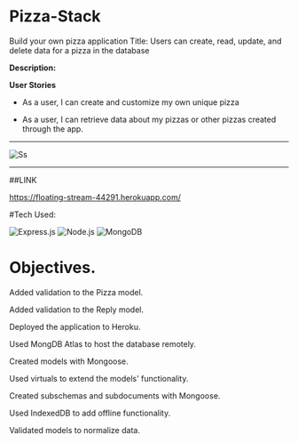 # Pizza-Stack
Build your own pizza application
Title: Users can create, read, update, and delete data for a pizza in the database

**Description:**

**User Stories**

* As a user, I can create and customize my own unique pizza 

* As a user, I can retrieve data about my pizzas or other pizzas created through the app.

________________________________________________________________________________________________________________________________________________________________

![Ss](https://karltunmoreno.github.io/My-Portfolio/assets/images/pizzastack1.jpg)


________________________________________________________________________________________________________________________________________________________________
##LINK

https://floating-stream-44291.herokuapp.com/


#Tech Used:

![Express.js](https://img.shields.io/badge/express.js-%23404d59.svg?logo=express&logoColor=%2361DAFB&style=for-the-badge)
 ![Node.js ](https://img.shields.io/badge/node.js-6DA55F?logo=node.js&logoColor=white&style=for-the-badge)
![MongoDB](https://img.shields.io/badge/-MongoDB-47A248?style=flat-square&logo=mongodb&logoColor=ffffff)

# Objectives.


Added validation to the Pizza model.

Added validation to the Reply model.

Deployed the application to Heroku.

Used MongDB Atlas to host the database remotely.

Created models with Mongoose.

Used virtuals to extend the models' functionality.

Created subschemas and subdocuments with Mongoose.

Used IndexedDB to add offline functionality.

Validated models to normalize data.
